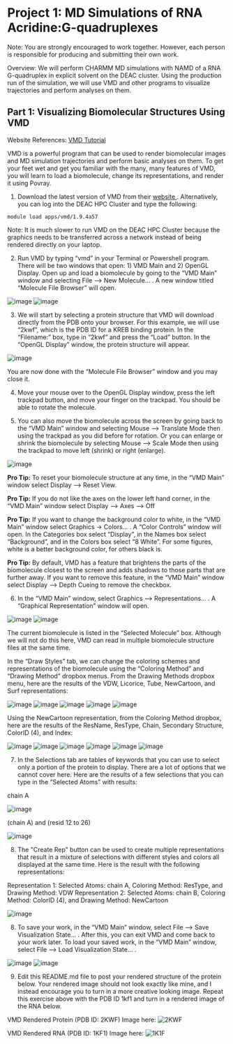 # Project 1: MD Simulations of RNA Acridine:G-quadruplexes

Note: You are strongly encouraged to work together.  However, each person is responsible for producing and submitting their own work.

Overview: We will perform CHARMM MD simulations with NAMD of a RNA G-quadruplex in explicit solvent on the DEAC cluster.  Using the production run of the simulation, we will use VMD and other programs to visualize trajectories and perform analyses on them.  

## Part 1: Visualizing Biomolecular Structures Using VMD

Website References: [ VMD Tutorial ](http://www.ks.uiuc.edu/Training/Tutorials/vmd/tutorial-html/index.html)

VMD is a powerful program that can be used to render biomolecular images and MD simulation trajectories and perform basic analyses on them. To get your feet wet and get you familiar with the many, many features of VMD, you will learn to load a biomolecule, change its representations, and render it using Povray.

1. Download the latest version of VMD from their [ website ](https://www.ks.uiuc.edu/Development/Download/download.cgi?PackageName=VMD). Alternatively, you can log into the DEAC HPC Cluster and type the following:
```
module load apps/vmd/1.9.4a57
```
Note: It is much slower to run VMD on the DEAC HPC Cluster because the graphics needs to be transferred across a network instead of being rendered directly on your laptop.

2. Run VMD by typing “vmd” in your Terminal or Powershell program. There will be two windows that open: 1) VMD Main and 2) OpenGL Display. Open up and load a biomolecule by going to the “VMD Main” window and selecting File --> New Molecule… . A new window titled “Molecule File Browser” will open.

![image](https://github.com/user-attachments/assets/dca126fb-6736-443a-9a6c-1754b004335a)
![image](https://github.com/user-attachments/assets/8f785b34-9e38-4987-a344-ea451fe22347)

3. We will start by selecting a protein structure that VMD will download directly from the PDB onto your browser. For this example, we will use “2kwf”, which is the PDB ID for a KREB binding protein. In the “Filename:” box, type in “2kwf” and press the “Load” button. In the “OpenGL Display” window, the protein structure will appear.

![image](https://github.com/user-attachments/assets/d71b110d-7f95-4803-9241-5b782323f290)

You are now done with the “Molecule File Browser” window and you may close it. 

4. Move your mouse over to the OpenGL Display window, press the left trackpad button, and move your finger on the trackpad. You should be able to rotate the molecule.

5. You can also move the biomolecule across the screen by going back to the “VMD Main” window and selecting Mouse --> Translate Mode then using the trackpad as you did before for rotation. Or you can enlarge or shrink the biomolecule by selecting Mouse --> Scale Mode then using the trackpad to move left (shrink) or right (enlarge).

![image](https://github.com/user-attachments/assets/05ca878c-407f-411a-9b9a-19085c80d0af)

__Pro Tip:__
To reset your biomolecule structure at any time, in the “VMD Main” window select Display --> Reset View.

__Pro Tip:__
If you do not like the axes on the lower left hand corner, in the “VMD Main” window select Display --> Axes --> Off

__Pro Tip:__
If you want to change the background color to white, in the “VMD Main” window select Graphics -> Colors… . A “Color Controls” window will open. In the Categories box select “Display”, in the Names box select “Background”, and in the Colors box select “8 White”. For some figures, white is a better background color, for others black is. 

__Pro Tip:__
By default, VMD has a feature that brightens the parts of the biomolecule closest to the screen and adds shadows to those parts that are further away. If you want to remove this feature, in the “VMD Main” window select Display --> Depth Cueing to remove the checkbox.

6. In the “VMD Main” window, select Graphics --> Representations… . A “Graphical Representation” window will open.

![image](https://github.com/user-attachments/assets/94581ff7-88b8-41fb-b276-d9ce42508e8a)
![image](https://github.com/user-attachments/assets/d14d88c6-0d8f-475e-a0b3-24a8c0a16ce2)

The current biomolecule is listed in the “Selected Molecule” box. Although we will not do this here, VMD can read in multiple biomolecule structure files at the same time. 

In the “Draw Styles” tab, we can change the coloring schemes and representations of the biomolecule using the “Coloring Method” and “Drawing Method” dropbox menus. From the Drawing Methods dropbox menu, here are the results of the VDW, Licorice, Tube, NewCartoon, and Surf representations:

![image](https://github.com/user-attachments/assets/b1c21fb0-5ba0-4acc-be7e-4cca97306189)
![image](https://github.com/user-attachments/assets/8957029e-ab05-4ced-ab64-335beef282a2)
![image](https://github.com/user-attachments/assets/77c86c0b-9652-4efe-82b5-245e5380d104)
![image](https://github.com/user-attachments/assets/f3d6e89d-9e65-4a26-aa14-aa69736265f1)
![image](https://github.com/user-attachments/assets/2b852084-4d96-40ea-ae71-367afdff2668)

Using the NewCartoon representation, from the Coloring Method dropbox, here are the results of the ResName, ResType, Chain, Secondary Structure, ColorID (4), and Index:

![image](https://github.com/user-attachments/assets/944d4374-8c15-4971-815d-c41045e3f4f3)
![image](https://github.com/user-attachments/assets/d2e48807-6a3e-4624-8b8f-9fd2afbbc182)
![image](https://github.com/user-attachments/assets/8e2c9e27-dc7c-4d02-aa84-e42e12703834)
![image](https://github.com/user-attachments/assets/d0c1694a-59d2-4be3-bd88-142dddfc7cd8)
![image](https://github.com/user-attachments/assets/a7681465-cc61-4054-85c1-74c5bb698596)
![image](https://github.com/user-attachments/assets/2cd39f38-647b-48f6-a349-c3b8b046d70b)

7. In the Selections tab are tables of keywords that you can use to select only a portion of the protein to display. There are a lot of options that we cannot cover here. Here are the results of a few selections that you can type in the “Selected Atoms” with results:

chain A

![image](https://github.com/user-attachments/assets/d4de98df-4a46-43f1-971c-73666a31a20b)

(chain A) and (resid 12 to 26)

![image](https://github.com/user-attachments/assets/2262e303-d48d-4717-b58f-da50cf716ea9)

8. The "Create Rep" button can be used to create multiple representations that result in a mixture of selections with different styles and colors all displayed at the same time. Here is the result with the following representations:

Representation 1: Selected Atoms: chain A,  Coloring Method: ResType, and Drawing Method: VDW
Representation 2: Selected Atoms: chain B, Coloring Method: ColorID (4), and Drawing Method: NewCartoon 

![image](https://github.com/user-attachments/assets/13b09605-8477-4844-8de9-a827edc5ce1a)

8. To save your work, in the “VMD Main” window, select File --> Save Visualization State… . After this, you can exit VMD and come back to your work later. To load your saved work, in the “VMD Main” window, select File --> Load Visualization State… .

![image](https://github.com/user-attachments/assets/2c124515-5a9a-4c2a-b6bc-a7bd312dd6da)
![image](https://github.com/user-attachments/assets/8f8278ec-e17d-4043-a7ae-908415af28d5)

9. Edit this README.md file to post your rendered structure of the protein below. Your rendered image should not look exactly like mine, and I instead encourage you to turn in a more creative looking image. Repeat this exercise above with the PDB ID 1kf1 and turn in a rendered image of the RNA below.


VMD Rendered Protein (PDB ID: 2KWF) Image here: 
![2KWF](https://github.com/user-attachments/assets/043a838f-024f-4c95-9431-7771fb7ef876)



VMD Rendered RNA (PDB ID: 1KF1) Image here:
![1K1F](https://github.com/user-attachments/assets/b0c311ba-6c62-4262-b366-fd89e584a3b6)




